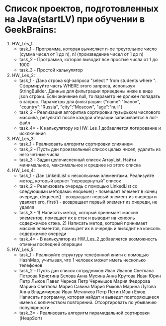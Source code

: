 # Список проектов, подготовленных на Java(startLV) при обучении в GeekBrains:
1. HW_Les_1:
   - task_1 - Программа, которая вычисляет n-ое треугольное число (сумма чисел от 1 до n), n! (произведение чисел от 1 до n)
   - task_2 - Программа, которая выводит все простые числа от 1 до 1000
   - task_3 - Простой калькулятор
2. HW_Les_2:
   - task_1 - Дана строка sql-запроса "select * from students where ". Сформируйте часть WHERE этого запроса, используя StringBuilder. Данные для фильтрации приведены ниже в виде json строки. Если значение null, то параметр не должен попадать в запрос. Параметры для фильтрации: {"name":"Ivanov", "country":"Russia", "city":"Moscow", "age":"null"}
   - task_2 - Реализация алгоритма сортировки пузырьком числового массива, результат после каждой итерации записывается в лог-файл
   - task_4* - К калькулятору из HW_Les_1 добавляется логирование и исключения
3. HW_Les_3:
   - task_1 - Реализовать алгоритм сортировки слиянием
   - task_2 - Пусть дан произвольный список целых чисел, удалить из него четные числа
   - task_3 - Задан целочисленный список ArrayList. Найти минимальное, максимальное и среднее из этого списка
4. HW_Les_4:
   - task_1 - Дан LinkedList с несколькими элементами. Реализуйте метод, который вернет “перевернутый” список
   - task_2 - Реализовать очередь с помощью LinkedList со следующими методами: enqueue() - помещает элемент в конец очереди, dequeue() - возвращает первый элемент из очереди и удаляет его, first() - возвращает первый элемент из очереди, не удаляя
   - task_3 - 1) Написать метод, который принимает массив элементов, помещает их в стэк и выводит на консоль содержимое стэка. 2) Написать метод, который принимает массив элементов, помещает их в очередь и выводит на консоль содержимое очереди
   - task_4* - В калькулятор из HW_Les_2 добавляется возможность отмены последней операции
5. HW_Les_5:
   - task_1 - Реализуйте структуру телефонной книги с помощью HashMap, учитывая, что 1 человек может иметь несколько телефонов
   - task_2 - Пусть дан список сотрудников:Иван Иванов Светлана Петрова Кристина Белова Анна Мусина Анна Крутова Иван Юрин Петр Лыков Павел Чернов Петр Чернышов Мария Федорова Марина Светлова Мария Савина Мария Рыкова Марина Лугова Анна Владимирова Иван Мечников Петр Петин Иван Ежов. Написать программу, которая найдет и выведет повторяющиеся имена с количеством повторений. Отсортировать по убыванию популярности
   - task_3* - Реализовать алгоритм пирамидальной сортировки (HeapSort)